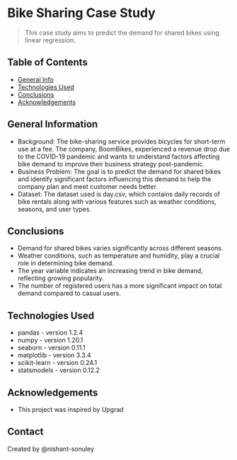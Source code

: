 # Bike Sharing Case Study
> This case study aims to predict the demand for shared bikes using linear regression.


## Table of Contents
* [General Info](#general-information)
* [Technologies Used](#technologies-used)
* [Conclusions](#conclusions)
* [Acknowledgements](#acknowledgements)

<!-- You can include any other section that is pertinent to your problem -->

## General Information
- Background: The bike-sharing service provides bicycles for short-term use at a fee. The company, BoomBikes, experienced a revenue drop due to the COVID-19 pandemic and wants to understand factors affecting bike demand to improve their business strategy post-pandemic.
- Business Problem: The goal is to predict the demand for shared bikes and identify significant factors influencing this demand to help the company plan and meet customer needs better.
- Dataset: The dataset used is day.csv, which contains daily records of bike rentals along with various features such as weather conditions, seasons, and user types.

<!-- You don't have to answer all the questions - just the ones relevant to your project. -->

## Conclusions
- Demand for shared bikes varies significantly across different seasons.
- Weather conditions, such as temperature and humidity, play a crucial role in determining bike demand.
- The year variable indicates an increasing trend in bike demand, reflecting growing popularity.
- The number of registered users has a more significant impact on total demand compared to casual users.

<!-- You don't have to answer all the questions - just the ones relevant to your project. -->


## Technologies Used
- pandas - version 1.2.4
- numpy - version 1.20.1
- seaborn - version 0.11.1
- matplotlib - version 3.3.4
- scikit-learn - version 0.24.1
- statsmodels - version 0.12.2

<!-- As the libraries versions keep on changing, it is recommended to mention the version of library used in this project -->

## Acknowledgements
- This project was inspired by Upgrad


## Contact
Created by @nishant-sonuley


<!-- Optional -->
<!-- ## License -->
<!-- This project is open source and available under the [... License](). -->

<!-- You don't have to include all sections - just the one's relevant to your project -->
